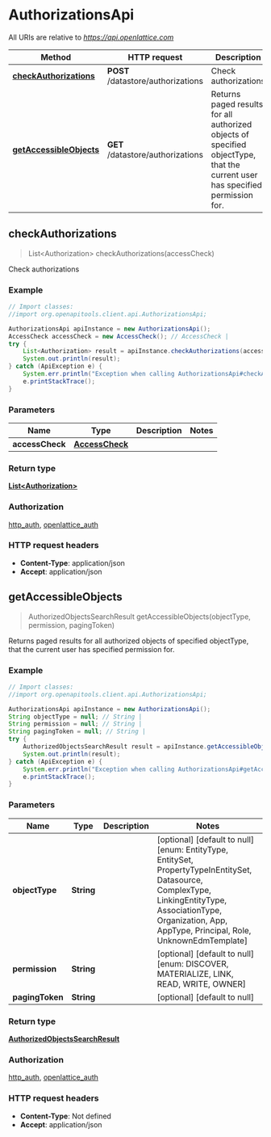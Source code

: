 # AuthorizationsApi

All URIs are relative to *https://api.openlattice.com*

Method | HTTP request | Description
------------- | ------------- | -------------
[**checkAuthorizations**](AuthorizationsApi.md#checkAuthorizations) | **POST** /datastore/authorizations | Check authorizations
[**getAccessibleObjects**](AuthorizationsApi.md#getAccessibleObjects) | **GET** /datastore/authorizations | Returns paged results for all authorized objects of specified objectType, that the current user has specified permission for.



## checkAuthorizations

> List&lt;Authorization&gt; checkAuthorizations(accessCheck)

Check authorizations

### Example

```java
// Import classes:
//import org.openapitools.client.api.AuthorizationsApi;

AuthorizationsApi apiInstance = new AuthorizationsApi();
AccessCheck accessCheck = new AccessCheck(); // AccessCheck | 
try {
    List<Authorization> result = apiInstance.checkAuthorizations(accessCheck);
    System.out.println(result);
} catch (ApiException e) {
    System.err.println("Exception when calling AuthorizationsApi#checkAuthorizations");
    e.printStackTrace();
}
```

### Parameters


Name | Type | Description  | Notes
------------- | ------------- | ------------- | -------------
 **accessCheck** | [**AccessCheck**](AccessCheck.md)|  |

### Return type

[**List&lt;Authorization&gt;**](Authorization.md)

### Authorization

[http_auth](../README.md#http_auth), [openlattice_auth](../README.md#openlattice_auth)

### HTTP request headers

- **Content-Type**: application/json
- **Accept**: application/json


## getAccessibleObjects

> AuthorizedObjectsSearchResult getAccessibleObjects(objectType, permission, pagingToken)

Returns paged results for all authorized objects of specified objectType, that the current user has specified permission for.

### Example

```java
// Import classes:
//import org.openapitools.client.api.AuthorizationsApi;

AuthorizationsApi apiInstance = new AuthorizationsApi();
String objectType = null; // String | 
String permission = null; // String | 
String pagingToken = null; // String | 
try {
    AuthorizedObjectsSearchResult result = apiInstance.getAccessibleObjects(objectType, permission, pagingToken);
    System.out.println(result);
} catch (ApiException e) {
    System.err.println("Exception when calling AuthorizationsApi#getAccessibleObjects");
    e.printStackTrace();
}
```

### Parameters


Name | Type | Description  | Notes
------------- | ------------- | ------------- | -------------
 **objectType** | **String**|  | [optional] [default to null] [enum: EntityType, EntitySet, PropertyTypeInEntitySet, Datasource, ComplexType, LinkingEntityType, AssociationType, Organization, App, AppType, Principal, Role, UnknownEdmTemplate]
 **permission** | **String**|  | [optional] [default to null] [enum: DISCOVER, MATERIALIZE, LINK, READ, WRITE, OWNER]
 **pagingToken** | **String**|  | [optional] [default to null]

### Return type

[**AuthorizedObjectsSearchResult**](AuthorizedObjectsSearchResult.md)

### Authorization

[http_auth](../README.md#http_auth), [openlattice_auth](../README.md#openlattice_auth)

### HTTP request headers

- **Content-Type**: Not defined
- **Accept**: application/json

